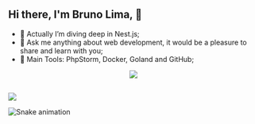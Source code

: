 ## Hi there, I'm Bruno Lima,  👋
- 🌱 Actually I’m diving deep in Nest.js;
- 💬 Ask me anything about web development, it would be a pleasure to share and learn with you;
- 🎒 Main Tools: PhpStorm, Docker, Goland and GitHub;

<p align="center">
  <a href="https://skillicons.dev">
    <img src="https://skillicons.dev/icons?i=html,css,bootstrap,wordpress,sass,tailwind,js,jquery,git,github,php,go,nodejs,ts,laravel,symfony,nestjs,docker,mysql,linux,npm,figma,notion,phpstorm,vscode,stackoverflow" />
  </a>
</p>
  
  ##
  
<div>
  
  <a href="https://www.linkedin.com/in/bruno-lima-627a99181/" target="_blank"><img src="https://img.shields.io/badge/LinkedIn-0077B5?style=for-the-badge&logo=linkedin&logoColor=white" target="_blank"></a>
</div>
  
  ![Snake animation](https://github.com/brunobdl97/brunobdl97/blob/output/github-contribution-grid-snake.svg)

